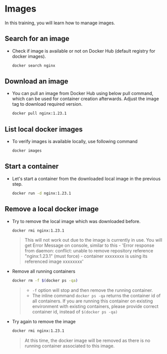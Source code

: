 # Images

In this training, you will learn how to manage images.

## Search for an image

* Check if image is available or not on Docker Hub (default registry for docker images).

  ```bash
  docker search nginx
  ```

## Download an image

* You can pull an image from Docker Hub using below pull command, which can be used for container creation afterwards. Adjust the image tag to download required version.

  ```bash
  docker pull nginx:1.23.1
  ```

## List local docker images

* To verify images is available locally, use following command

  ```bash
  docker images
  ```

## Start a container

* Let's start a container from the downloaded local image in the previous step.

  ```bash
  docker run -d nginx:1.23.1
  ```

## Remove a local docker image

* Try to remove the local image which was downloaded before.

  ```bash
  docker rmi nginx:1.23.1
  ```

  >This will not work out due to the image is currently in use. You will get Error Message on console, similar to this - 'Error response from daemon: conflict: unable to remove repository reference "nginx:1.23.1" (must force) - container xxxxxxxx is using its referenced image xxxxxxxx'

* Remove all running containers

  ```bash
  docker rm -f $(docker ps -qa)
  ```

  > * `-f` option will stop and then remove the running container.
  > * The inline command `docker ps -qa` returns the container id of all containers.
  If you are running this container on existing environment with existing containers, please provide correct container id, instead of `$(docker ps -qa)`

* Try again to remove the image

  ```bash
  docker rmi nginx:1.23.1
  ```

  >At this time, the docker image will be removed as there is no running container associated to this image.
